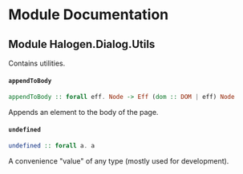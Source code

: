 # Module Documentation

## Module Halogen.Dialog.Utils


Contains utilities.

#### `appendToBody`

``` purescript
appendToBody :: forall eff. Node -> Eff (dom :: DOM | eff) Node
```

Appends an element to the body of the page.

#### `undefined`

``` purescript
undefined :: forall a. a
```

A convenience "value" of any type (mostly used for development).



